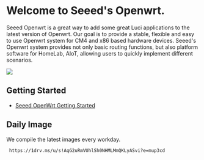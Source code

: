 # Welcome to Seeed's Openwrt.

  Seeed Openwrt is a great way to add some great Luci applications to the latest version of Openwrt. Our goal is to provide a stable, flexible and easy to use Openwrt system for CM4 and x86 based hardware devices. Seeed's Openwrt system provides not only basic routing functions, but also platform software for HomeLab, AIoT, allowing users to quickly implement different scenarios.
  
  ![](https://files.seeedstudio.com/products/110110110/bazzar.png)
 ## Getting Started
 
 - [Seeed OpenWrt Getting Started](https://wiki.seeedstudio.com/OpenWrt-Getting-Started/)
 
 ## Daily Image
 We compile the latest images every workday.
 ```
  https://1drv.ms/u/s!AqG2uRmVUhlSh0NHMLMmQKLyASvi?e=mup3cd
 ```
